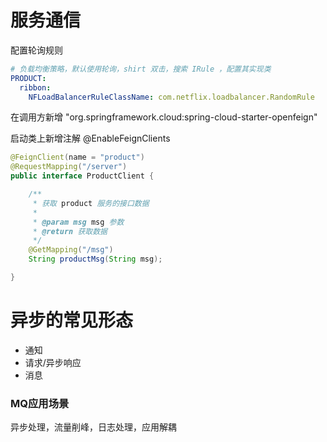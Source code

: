 # 服务通信

配置轮询规则
```yml
# 负载均衡策略，默认使用轮询，shirt 双击，搜索 IRule ，配置其实现类
PRODUCT:
  ribbon:
    NFLoadBalancerRuleClassName: com.netflix.loadbalancer.RandomRule
```
在调用方新增  "org.springframework.cloud:spring-cloud-starter-openfeign"

启动类上新增注解 @EnableFeignClients

```java
@FeignClient(name = "product")
@RequestMapping("/server")
public interface ProductClient {

    /**
     * 获取 product 服务的接口数据
     *
     * @param msg msg 参数
     * @return 获取数据
     */
    @GetMapping("/msg")
    String productMsg(String msg);

}
```
# 异步的常见形态

- 通知
- 请求/异步响应
- 消息  

### MQ应用场景

异步处理，流量削峰，日志处理，应用解耦